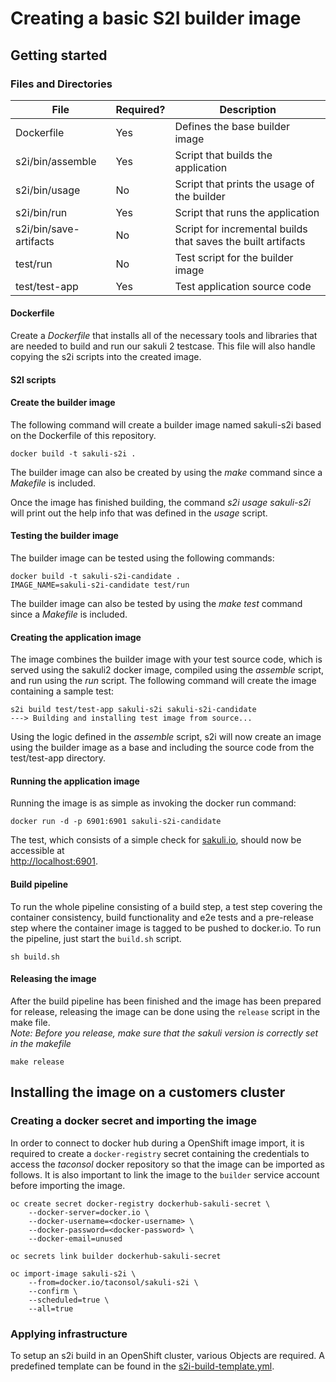 # Creating a basic S2I builder image  

## Getting started  

### Files and Directories  
| File                   | Required? | Description                                                  |
|------------------------|-----------|--------------------------------------------------------------|
| Dockerfile             | Yes       | Defines the base builder image                               |
| s2i/bin/assemble       | Yes       | Script that builds the application                           |
| s2i/bin/usage          | No        | Script that prints the usage of the builder                  |
| s2i/bin/run            | Yes       | Script that runs the application                             |
| s2i/bin/save-artifacts | No        | Script for incremental builds that saves the built artifacts |
| test/run               | No        | Test script for the builder image                            |
| test/test-app          | Yes       | Test application source code                                 |

#### Dockerfile
Create a *Dockerfile* that installs all of the necessary tools and libraries that are needed to build and run our 
sakuli 2 testcase.  This file will also handle copying the s2i scripts into the created image.

#### S2I scripts

#### Create the builder image
The following command will create a builder image named sakuli-s2i based on the Dockerfile of this repository.
```
docker build -t sakuli-s2i .
```
The builder image can also be created by using the *make* command since a *Makefile* is included.

Once the image has finished building, the command *s2i usage sakuli-s2i* will print out the help info that was defined
in the *usage* script.

#### Testing the builder image
The builder image can be tested using the following commands:
```
docker build -t sakuli-s2i-candidate .
IMAGE_NAME=sakuli-s2i-candidate test/run
```
The builder image can also be tested by using the *make test* command since a *Makefile* is included.

#### Creating the application image
The image combines the builder image with your test source code, which is served using the sakuli2 docker image,
compiled using the *assemble* script, and run using the *run* script.
The following command will create the image containing a sample test:
```
s2i build test/test-app sakuli-s2i sakuli-s2i-candidate
---> Building and installing test image from source...
```
Using the logic defined in the *assemble* script, s2i will now create an image using the builder image as a base and
including the source code from the test/test-app directory. 

#### Running the application image
Running the image is as simple as invoking the docker run command:
```
docker run -d -p 6901:6901 sakuli-s2i-candidate
```
The test, which consists of a simple check for [sakuli.io](https://sakuli.io), should now be accessible at  
[http://localhost:6901](http://localhost:6901?password=vncpassword).

#### Build pipeline
To run the whole pipeline consisting of a build step, a test step covering the container consistency, build 
functionality and e2e tests and a pre-release step where the container image is tagged to be pushed to docker.io.
To run the pipeline, just start the `build.sh` script.
```shell script
sh build.sh
```

#### Releasing the image
After the build pipeline has been finished and the image has been prepared for release, releasing the image can be done
using the `release` script in the make file.  
_Note: Before you release, make sure that the sakuli version is correctly set in the makefile_
```shell script
make release
```
 
 
## Installing the image on a customers cluster

### Creating a docker secret and importing the image
In order to connect to docker hub during a OpenShift image import, it is required to create a `docker-registry` secret
containing the credentials to access the _taconsol_ docker repository so that the image can be imported as follows.
It is also important to link the image to the `builder` service account before importing the image.
```shell script
oc create secret docker-registry dockerhub-sakuli-secret \
    --docker-server=docker.io \
    --docker-username=<docker-username> \
    --docker-password=<docker-password> \
    --docker-email=unused

oc secrets link builder dockerhub-sakuli-secret

oc import-image sakuli-s2i \
    --from=docker.io/taconsol/sakuli-s2i \
    --confirm \
    --scheduled=true \
    --all=true
```

### Applying infrastructure
To setup an s2i build in an OpenShift cluster, various Objects are required. A predefined template can be found in the
[s2i-build-template.yml](s2i-build-template.yml).